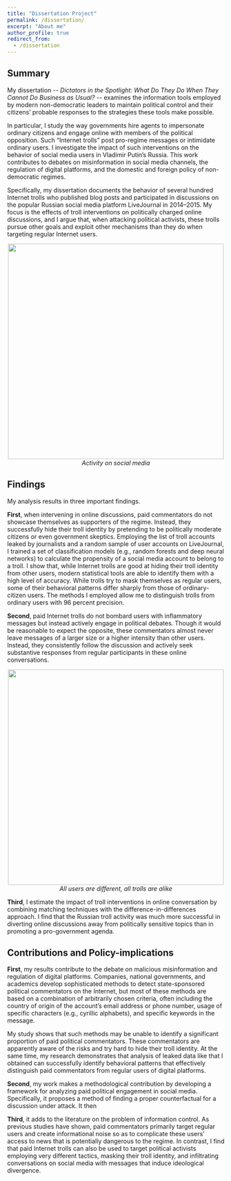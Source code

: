 ```yaml
---
title: "Dissertation Project"
permalink: /dissertation/
excerpt: "About me"
author_profile: true
redirect_from: 
  - /dissertation
---
```


<style>
  .col2 {
    columns: 2 200px;         /* number of columns and width in pixels*/
    -webkit-columns: 2 200px; /* chrome, safari */
    -moz-columns: 2 200px;    /* firefox */
  }
  .col3 {
    columns: 3 100px;
    -webkit-columns: 3 100px;
    -moz-columns: 3 100px;
  }
</style>

## Summary

My dissertation -- *Dictators in the Spotlight: What Do They Do When They Cannot Do Business as Usual?* -- examines the information tools employed by modern non-democratic leaders to maintain political control and their citizens’ probable responses to the strategies these tools make possible.
  
In particular, I study the way governments hire agents to impersonate ordinary citizens and engage online with members of the political opposition. Such “Internet trolls” post pro-regime messages or intimidate ordinary users. I investigate the impact of such interventions on the behavior of social media users in Vladimir Putin’s Russia. This work contributes to debates on misinformation in social media channels, the regulation of digital platforms, and the domestic and foreign policy of non-democratic regimes. 

Specifically, my dissertation documents the behavior of several hundred Internet trolls who published blog posts and participated in discussions on the popular Russian social media platform LiveJournal in 2014–2015.  My focus is the effects of troll interventions on politically charged online discussions, and I argue that, when attacking political activists, these trolls pursue other goals and exploit other mechanisms than they do when targeting regular Internet users.


<center>

<img src="https://AntonSobolev.github.io/files/figs/1-Posts-Time-Overlap-Trolls-VS-Random.png" width="500">
<figcaption><i>Activity on social media</i></figcaption>

 </center>


## Findings

My analysis results in three important findings.

**First**, when intervening in online discussions, paid commentators do not showcase themselves as supporters of the regime.  Instead, they successfully hide their troll identity by pretending to be politically moderate citizens or even government skeptics.  Employing the list of troll accounts leaked by journalists and a random sample of user accounts on LiveJournal, I trained a set of classification models (e.g., random forests and deep neural networks) to calculate the propensity of a social media account to belong to a troll.  I show that, while Internet trolls are good at hiding their troll identity from other users, modern statistical tools are able to identify them with a high level of accuracy.  While trolls try to mask themselves as regular users, some of their behavioral patterns differ sharply from those of ordinary-citizen users.  The methods I employed allow me to distinguish trolls from ordinary users with 96 percent precision.


<b>Second</b>, paid Internet trolls do not bombard users with inflammatory messages but instead actively engage in political debates.  Though it would be reasonable to expect the opposite, these commentators almost never leave messages of a larger size or a higher intensity than other users.  Instead, they consistently follow the discussion and actively seek substantive responses from regular participants in these online conversations.

<center>

<img src="https://AntonSobolev.github.io/files/figs/dissertation-PCA.png" width="500">
<figcaption><i>All users are different, all trolls are alike</i></figcaption>
</center>

**Third**, I estimate the impact of troll interventions in online conversation by combining matching techniques with the difference-in-differences approach. I find that the Russian troll activity was much more successful in diverting online discussions away from politically sensitive topics than in promoting a pro-government agenda. 

## Contributions and Policy-implications

**First**, my results contribute to the debate on malicious misinformation and regulation of digital platforms. Companies, national governments, and academics develop sophisticated methods to detect state-sponsored political commentators on the Internet, but most of these methods are based on a combination of arbitrarily chosen criteria, often including the country of origin of the account’s email address or phone number, usage of specific characters (e.g., cyrillic alphabets), and specific keywords in the message.  

My study shows that such methods may be unable to identify a significant proportion of paid political commentators. These commentators are apparently aware of the risks and try hard to hide their troll identity.  At the same time, my research demonstrates that analysis of leaked data like that I obtained can successfully identify behavioral patterns that effectively distinguish paid commentators from regular users of digital platforms.

**Second**, my work makes a methodological contribution by developing a framework for analyzing paid political engagement in social media.  Specifically, it proposes a method of finding a proper counterfactual for a discussion under attack. It then  


**Third**, it adds to the literature on the problem of information control.  As previous studies have shown, paid commentators primarily target regular users and create informational noise so as to complicate these users’ access to news that is potentially dangerous to the regime. In contrast, I find that paid Internet trolls can also be used to target political activists employing very different tactics, masking their troll identity, and infiltrating conversations on social media with messages that induce ideological divergence.

